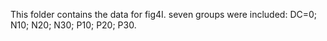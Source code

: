 This folder contains the data for fig4I.
seven groups were included: DC=0; N10; N20; N30; P10; P20; P30.
